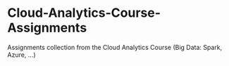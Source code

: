 # Cloud-Analytics-Course-Assignments
Assignments collection from the Cloud Analytics Course (Big Data: Spark, Azure, ...) 
